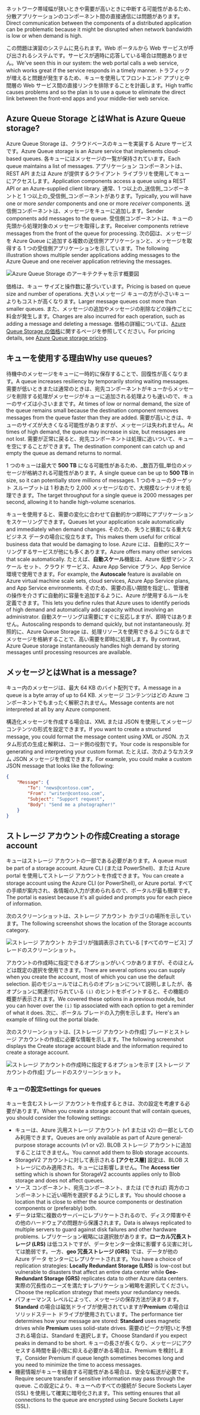 <span data-ttu-id="4ffda-101">ネットワーク帯域幅が狭いときや需要が高いときに中断する可能性があるため、分散アプリケーションのコンポーネント間の直接通信には問題があります。</span><span class="sxs-lookup"><span data-stu-id="4ffda-101">Direct communication between the components of a distributed application can be problematic because it might be disrupted when network bandwidth is low or when demand is high.</span></span>

<span data-ttu-id="4ffda-102">この問題は演習のシステムに見られます。Web ポータルから Web サービスが呼び出されるシステムです。サービスが適時に応答している場合は問題ありません。</span><span class="sxs-lookup"><span data-stu-id="4ffda-102">We've seen this in our system: the web portal calls a web service, which works great if the service responds in a timely manner.</span></span> <span data-ttu-id="4ffda-103">トラフィックが増えると問題が発生するため、キューを使用してフロントエンド アプリと中間層の Web サービス間の直接リンクを排除することを計画します。</span><span class="sxs-lookup"><span data-stu-id="4ffda-103">High traffic causes problems and so the plan is to use a queue to eliminate the direct link between the front-end apps and your middle-tier web service.</span></span>

## <a name="what-is-azure-queue-storage"></a><span data-ttu-id="4ffda-104">Azure Queue Storage とは</span><span class="sxs-lookup"><span data-stu-id="4ffda-104">What is Azure Queue storage?</span></span>

<span data-ttu-id="4ffda-105">Azure Queue Storage は、クラウドベースのキューを実装する Azure サービスです。</span><span class="sxs-lookup"><span data-stu-id="4ffda-105">Azure Queue storage is an Azure service that implements cloud-based queues.</span></span> <span data-ttu-id="4ffda-106">各キューにはメッセージの一覧が保持されています。</span><span class="sxs-lookup"><span data-stu-id="4ffda-106">Each queue maintains a list of messages.</span></span> <span data-ttu-id="4ffda-107">アプリケーション コンポーネントは、REST API または Azure が提供するクライアント ライブラリを使用してキューにアクセスします。</span><span class="sxs-lookup"><span data-stu-id="4ffda-107">Application components access a queue using a REST API or an Azure-supplied client library.</span></span> <span data-ttu-id="4ffda-108">通常、1 つ以上の_送信側_コンポーネントと 1 つ以上の_受信側_コンポーネントがあります。</span><span class="sxs-lookup"><span data-stu-id="4ffda-108">Typically, you will have one or more _sender_ components and one or more _receiver_ components.</span></span> <span data-ttu-id="4ffda-109">送信側コンポーネントは、メッセージをキューに追加します。</span><span class="sxs-lookup"><span data-stu-id="4ffda-109">Sender components add messages to the queue.</span></span> <span data-ttu-id="4ffda-110">受信側コンポーネントは、キューの先頭から処理対象のメッセージを取得します。</span><span class="sxs-lookup"><span data-stu-id="4ffda-110">Receiver components retrieve messages from the front of the queue for processing.</span></span> <span data-ttu-id="4ffda-111">次の図は、メッセージを Azure Queue に追加する複数の送信側アプリケーションと、メッセージを取得する 1 つの受信側アプリケーションを示しています。</span><span class="sxs-lookup"><span data-stu-id="4ffda-111">The following illustration shows multiple sender applications adding messages to the Azure Queue and one receiver application retrieving the messages.</span></span>

![Azure Queue Storage のアーキテクチャを示す概要図](../media/2-queue-overview.png)

<span data-ttu-id="4ffda-113">価格は、キュー サイズと操作数に基づいています。</span><span class="sxs-lookup"><span data-stu-id="4ffda-113">Pricing is based on queue size and number of operations.</span></span> <span data-ttu-id="4ffda-114">大きいメッセージ キューの方が小さいキューよりもコストが高くなります。</span><span class="sxs-lookup"><span data-stu-id="4ffda-114">Larger message queues cost more than smaller queues.</span></span> <span data-ttu-id="4ffda-115">また、メッセージの追加やメッセージの削除などの操作ごとに料金が発生します。</span><span class="sxs-lookup"><span data-stu-id="4ffda-115">Charges are also incurred for each operation, such as adding a message and deleting a message.</span></span> <span data-ttu-id="4ffda-116">価格の詳細については、[Azure Queue Storage の価格](https://azure.microsoft.com/pricing/details/storage/queues/)に関するページを参照してください。</span><span class="sxs-lookup"><span data-stu-id="4ffda-116">For pricing details, see [Azure Queue storage pricing](https://azure.microsoft.com/pricing/details/storage/queues/).</span></span>

## <a name="why-use-queues"></a><span data-ttu-id="4ffda-117">キューを使用する理由</span><span class="sxs-lookup"><span data-stu-id="4ffda-117">Why use queues?</span></span>

<span data-ttu-id="4ffda-118">待機中のメッセージをキューに一時的に保存することで、回復性が高くなります。</span><span class="sxs-lookup"><span data-stu-id="4ffda-118">A queue increases resiliency by temporarily storing waiting messages.</span></span> <span data-ttu-id="4ffda-119">需要が低いときまたは通常のときは、宛先コンポーネントがキューからメッセージを削除する処理がメッセージがキューに追加される処理よりも速いので、キューのサイズは小さいままです。</span><span class="sxs-lookup"><span data-stu-id="4ffda-119">At times of low or normal demand, the size of the queue remains small because the destination component removes messages from the queue faster than they are added.</span></span> <span data-ttu-id="4ffda-120">需要が高いときは、キューのサイズが大きくなる可能性がありますが、メッセージは失われません。</span><span class="sxs-lookup"><span data-stu-id="4ffda-120">At times of high demand, the queue may increase in size, but messages are not lost.</span></span> <span data-ttu-id="4ffda-121">需要が正常に戻ると、宛先コンポーネントは処理に追いついて、キューを空にすることができます。</span><span class="sxs-lookup"><span data-stu-id="4ffda-121">The destination component can catch up and empty the queue as demand returns to normal.</span></span>

<span data-ttu-id="4ffda-122">1 つのキューは最大で **500 TB** になる可能性があるため、_数百万個_単位のメッセージが格納される可能性があります。</span><span class="sxs-lookup"><span data-stu-id="4ffda-122">A single queue can be up to **500 TB** in size, so it can potentially store _millions_ of messages.</span></span> <span data-ttu-id="4ffda-123">1 つのキューのターゲット スループットは 1 秒あたり 2,000 メッセージなので、大規模なシナリオを処理できます。</span><span class="sxs-lookup"><span data-stu-id="4ffda-123">The target throughput for a single queue is 2000 messages per second, allowing it to handle high-volume scenarios.</span></span>

<span data-ttu-id="4ffda-124">キューを使用すると、需要の変化に合わせて自動的かつ即時にアプリケーションをスケーリングできます。</span><span class="sxs-lookup"><span data-stu-id="4ffda-124">Queues let your application scale automatically and immediately when demand changes.</span></span> <span data-ttu-id="4ffda-125">そのため、失うと損害になる重大なビジネス データの場合に役立ちます。</span><span class="sxs-lookup"><span data-stu-id="4ffda-125">This makes them useful for critical business data that would be damaging to lose.</span></span> <span data-ttu-id="4ffda-126">Azure には、自動的にスケーリングするサービスが他にも多くあります。</span><span class="sxs-lookup"><span data-stu-id="4ffda-126">Azure offers many other services that scale automatically.</span></span> <span data-ttu-id="4ffda-127">たとえば、**自動スケール**機能は、Azure 仮想マシン スケール セット、クラウド サービス、Azure App Service プラン、App Service 環境で使用できます。</span><span class="sxs-lookup"><span data-stu-id="4ffda-127">For example, the **Autoscale** feature is available on Azure virtual machine scale sets, cloud services, Azure App Service plans, and App Service environments.</span></span> <span data-ttu-id="4ffda-128">そのため、需要の高い期間を指定し、管理者の操作を介さずに自動的に容量を追加するように、Azure が使用するルールを定義できます。</span><span class="sxs-lookup"><span data-stu-id="4ffda-128">This lets you define rules that Azure uses to identify periods of high demand and automatically add capacity without involving an administrator.</span></span> <span data-ttu-id="4ffda-129">自動スケーリングは需要にすぐに反応しますが、即時ではありません。</span><span class="sxs-lookup"><span data-stu-id="4ffda-129">Autoscaling responds to demand quickly, but not instantaneously.</span></span> <span data-ttu-id="4ffda-130">対照的に、Azure Queue Storage は、処理リソースを使用できるようになるまでメッセージを格納することで、高い需要を即時に処理します。</span><span class="sxs-lookup"><span data-stu-id="4ffda-130">By contrast, Azure Queue storage instantaneously handles high demand by storing messages until processing resources are available.</span></span>

## <a name="what-is-a-message"></a><span data-ttu-id="4ffda-131">メッセージとは</span><span class="sxs-lookup"><span data-stu-id="4ffda-131">What is a message?</span></span>

<span data-ttu-id="4ffda-132">キュー内のメッセージは、最大 64 KB のバイト配列です。</span><span class="sxs-lookup"><span data-stu-id="4ffda-132">A message in a queue is a byte array of up to 64 KB.</span></span> <span data-ttu-id="4ffda-133">メッセージ コンテンツはどの Azure コンポーネントでもまったく解釈されません。</span><span class="sxs-lookup"><span data-stu-id="4ffda-133">Message contents are not interpreted at all by any Azure component.</span></span>

<span data-ttu-id="4ffda-134">構造化メッセージを作成する場合は、XML または JSON を使用してメッセージ コンテンツの形式を設定できます。</span><span class="sxs-lookup"><span data-stu-id="4ffda-134">If you want to create a structured message, you could format the message content using XML or JSON.</span></span> <span data-ttu-id="4ffda-135">カスタム形式の生成と解釈は、コード側の役割です。</span><span class="sxs-lookup"><span data-stu-id="4ffda-135">Your code is responsible for generating and interpreting your custom format.</span></span> <span data-ttu-id="4ffda-136">たとえば、次のようなカスタム JSON メッセージを作成できます。</span><span class="sxs-lookup"><span data-stu-id="4ffda-136">For example, you could make a custom JSON message that looks like the following:</span></span>

```json
{
    "Message": {
        "To": "news@contoso.com",
        "From": "writer@contoso.com",
        "Subject": "Support request",
        "Body": "Send me a photographer!"
    }
}
```

## <a name="creating-a-storage-account"></a><span data-ttu-id="4ffda-137">ストレージ アカウントの作成</span><span class="sxs-lookup"><span data-stu-id="4ffda-137">Creating a storage account</span></span>

<span data-ttu-id="4ffda-138">キューはストレージ アカウントの一部である必要があります。</span><span class="sxs-lookup"><span data-stu-id="4ffda-138">A queue must be part of a storage account.</span></span> <span data-ttu-id="4ffda-139">Azure CLI (または PowerShell)、または Azure portal を使用してストレージ アカウントを作成できます。</span><span class="sxs-lookup"><span data-stu-id="4ffda-139">You can create a storage account using the Azure CLI (or PowerShell), or Azure portal.</span></span> <span data-ttu-id="4ffda-140">すべての手順が案内され、各情報の入力が求められるので、ポータルが最も簡単です。</span><span class="sxs-lookup"><span data-stu-id="4ffda-140">The portal is easiest because it's all guided and prompts you for each piece of information.</span></span> 

<span data-ttu-id="4ffda-141">次のスクリーンショットは、ストレージ アカウント カテゴリの場所を示しています。</span><span class="sxs-lookup"><span data-stu-id="4ffda-141">The following screenshot shows the location of the Storage accounts category.</span></span>

![ストレージ アカウント カテゴリが強調表示されている [すべてのサービス] ブレードのスクリーンショット。](../media/2-create-storage-account-1.png)

<span data-ttu-id="4ffda-143">アカウントの作成時に指定できるオプションがいくつかありますが、そのほとんどは既定の選択を使用できます。</span><span class="sxs-lookup"><span data-stu-id="4ffda-143">There are several options you can supply when you create the account, most of which you can use the default selection.</span></span> <span data-ttu-id="4ffda-144">前のモジュールではこれらのオプションについて説明しましたが、各オプションに関連付けられている `(i)` のヒントをポイントすると、その機能の概要が表示されます。</span><span class="sxs-lookup"><span data-stu-id="4ffda-144">We covered these options in a previous module, but you can hover over the `(i)` tip associated with each option to get a reminder of what it does.</span></span> <span data-ttu-id="4ffda-145">次に、ポータル ブレードの入力例を示します。</span><span class="sxs-lookup"><span data-stu-id="4ffda-145">Here's an example of filling out the portal blade.</span></span>

<span data-ttu-id="4ffda-146">次のスクリーンショットは、[ストレージ アカウントの作成] ブレードとストレージ アカウントの作成に必要な情報を示します。</span><span class="sxs-lookup"><span data-stu-id="4ffda-146">The following screenshot displays the Create storage account blade and the information required to create a storage account.</span></span>

![ストレージ アカウントの作成時に指定するオプションを示す [ストレージ アカウントの作成] ブレードのスクリーンショット。](../media/2-create-storage-account-2.png)

### <a name="settings-for-queues"></a><span data-ttu-id="4ffda-148">キューの設定</span><span class="sxs-lookup"><span data-stu-id="4ffda-148">Settings for queues</span></span>
<span data-ttu-id="4ffda-149">キューを含むストレージ アカウントを作成するときは、次の設定を考慮する必要があります。</span><span class="sxs-lookup"><span data-stu-id="4ffda-149">When you create a storage account that will contain queues, you should consider the following settings:</span></span>

- <span data-ttu-id="4ffda-150">キューは、Azure 汎用ストレージ アカウント (v1 または v2) の一部としてのみ利用できます。</span><span class="sxs-lookup"><span data-stu-id="4ffda-150">Queues are only available as part of Azure general-purpose storage accounts (v1 or v2).</span></span> <span data-ttu-id="4ffda-151">BLOB ストレージ アカウントに追加することはできません。</span><span class="sxs-lookup"><span data-stu-id="4ffda-151">You cannot add them to Blob storage accounts.</span></span>
- <span data-ttu-id="4ffda-152">StorageV2 アカウントに対して表示される **[アクセス層]** 設定は、BLOB ストレージにのみ適用され、キューには影響しません。</span><span class="sxs-lookup"><span data-stu-id="4ffda-152">The **Access tier** setting which is shown for StorageV2 accounts applies only to Blob storage and does not affect queues.</span></span>
- <span data-ttu-id="4ffda-153">ソース コンポーネント、宛先コンポーネント、または (できれば) 両方のコンポーネントに近い場所を選択するようにします。</span><span class="sxs-lookup"><span data-stu-id="4ffda-153">You should choose a location that is close to either the source components or destination components or (preferably) both.</span></span>
- <span data-ttu-id="4ffda-154">データは常に複数のサーバーにレプリケートされるので、ディスク障害やその他のハードウェアの問題から保護されます。</span><span class="sxs-lookup"><span data-stu-id="4ffda-154">Data is always replicated to multiple servers to guard against disk failures and other hardware problems.</span></span> <span data-ttu-id="4ffda-155">レプリケーション戦略には選択肢があります。**ローカル冗長ストレージ (LRS)** は低コストですが、データセンター全体に影響する災害に対しては脆弱です。一方、**geo 冗長ストレージ (GRS)** では、データが他の Azure データ センターにレプリケートされます。</span><span class="sxs-lookup"><span data-stu-id="4ffda-155">You have a choice of replication strategies: **Locally Redundant Storage (LRS)** is low-cost but vulnerable to disasters that affect an entire data center while **Geo-Redundant Storage (GRS)** replicates data to other Azure data centers.</span></span> <span data-ttu-id="4ffda-156">実際の冗長性のニーズを満たすレプリケーション戦略を選択してください。</span><span class="sxs-lookup"><span data-stu-id="4ffda-156">Choose the replication strategy that meets your redundancy needs.</span></span>
- <span data-ttu-id="4ffda-157">パフォーマンス レベルによって、メッセージの保存方法が決まります。**Standard** の場合は磁気ドライブが使用されていますが**Premium** の場合はソリッドステート ドライブが使用されています。</span><span class="sxs-lookup"><span data-stu-id="4ffda-157">The performance tier determines how your message are stored: **Standard** uses magnetic drives while **Premium** uses solid-state drives.</span></span> <span data-ttu-id="4ffda-158">需要のピークが短いと予想される場合は、Standard を選択します。</span><span class="sxs-lookup"><span data-stu-id="4ffda-158">Choose Standard if you expect peaks in demand to be short.</span></span> <span data-ttu-id="4ffda-159">キューの長さが長くなり、メッセージにアクセスする時間を最小限に抑える必要がある場合は、Premium を検討します。</span><span class="sxs-lookup"><span data-stu-id="4ffda-159">Consider Premium if queue length sometimes becomes long and you need to minimize the time to access messages.</span></span>
- <span data-ttu-id="4ffda-160">機密情報がキューを経由する可能性がある場合は、安全な転送が必要です。</span><span class="sxs-lookup"><span data-stu-id="4ffda-160">Require secure transfer if sensitive information may pass through the queue.</span></span> <span data-ttu-id="4ffda-161">この設定により、キューへのすべての接続が Secure Sockets Layer (SSL) を使用して確実に暗号化されます。</span><span class="sxs-lookup"><span data-stu-id="4ffda-161">This setting ensures that all connections to the queue are encrypted using Secure Sockets Layer (SSL).</span></span>
